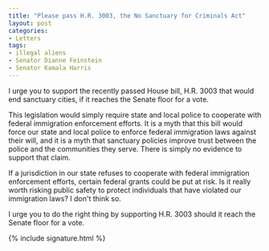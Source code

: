```yaml
---
title: "Please pass H.R. 3003, the No Sanctuary for Criminals Act"
layout: post
categories:
- Letters
tags:
- illegal aliens
- Senator Dianne Feinstein
- Senator Kamala Harris
---
```


I urge you to support the recently passed House bill, H.R. 3003 that would end sanctuary cities, if it reaches the Senate floor for a vote.

This legislation would simply require state and local police to cooperate with federal immigration enforcement efforts. It is a myth that this bill would force our state and local police to enforce federal immigration laws against their will, and it is a myth that sanctuary policies improve trust between the police and the communities they serve. There is simply no evidence to support that claim.

If a jurisdiction in our state refuses to cooperate with federal immigration enforcement efforts, certain federal grants could be put at risk. Is it really worth risking public safety to protect individuals that have violated our immigration laws? I don't think so.

I urge you to do the right thing by supporting H.R. 3003 should it reach the Senate floor for a vote.

{% include signature.html %}
